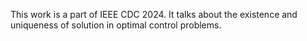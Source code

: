 This work is a part of IEEE CDC 2024. It talks about the existence and uniqueness of solution in optimal control problems.

